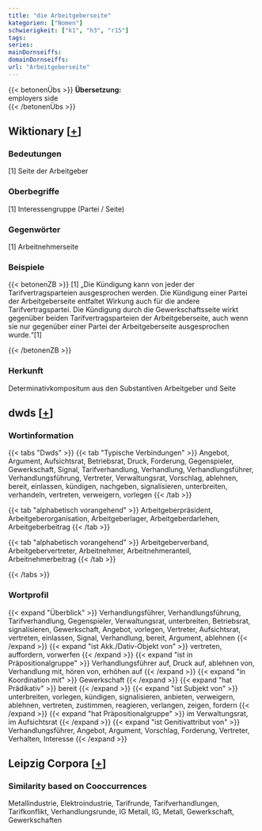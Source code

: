 ```yaml
---
title: "die Arbeitgeberseite"
kategorien: ["Nomen"]
schwierigkeit: ["k1", "h3", "r15"]
tags:
series:
mainDornseiffs:
domainDornseiffs:
url: "Arbeitgeberseite"
---
```


{{< betonenÜbs >}}
**Übersetzung:**  
employers side  
{{< /betonenÜbs >}}

## Wiktionary [[+](https://de.wiktionary.org/wiki/Arbeitgeberseite)]

### Bedeutungen
[1] Seite der Arbeitgeber  

### Oberbegriffe
[1] Interessengruppe (Partei / Seite)  

### Gegenwörter
[1] Arbeitnehmerseite  

### Beispiele
{{< betonenZB >}}
[1] „Die Kündigung kann von jeder der Tarifvertragsparteien ausgesprochen werden. Die Kündigung einer Partei der Arbeitgeberseite entfaltet Wirkung auch für die andere Tarifvertragspartei. Die Kündigung durch die Gewerkschaftsseite wirkt gegenüber beiden Tarifvertragsparteien der Arbeitgeberseite, auch wenn sie nur gegenüber einer Partei der Arbeitgeberseite ausgesprochen wurde.“[1]  

{{< /betonenZB >}}
### Herkunft
Determinativkompositum aus den Substantiven Arbeitgeber und Seite  



## dwds [[+](https://www.dwds.de/wb/Arbeitgeberseite)]

### Wortinformation
{{< tabs "Dwds" >}}
{{< tab "Typische Verbindungen" >}}
Angebot, Argument, Aufsichtsrat, Betriebsrat, Druck, Forderung, Gegenspieler, Gewerkschaft, Signal, Tarifverhandlung, Verhandlung, Verhandlungsführer, Verhandlungsführung, Vertreter, Verwaltungsrat, Vorschlag, ablehnen, bereit, einlassen, kündigen, nachgeben, signalisieren, unterbreiten, verhandeln, vertreten, verweigern, vorlegen
{{< /tab >}}

{{< tab "alphabetisch vorangehend" >}}
Arbeitgeberpräsident, Arbeitgeberorganisation, Arbeitgeberlager, Arbeitgeberdarlehen, Arbeitgeberbeitrag
{{< /tab >}}

{{< tab "alphabetisch vorangehend" >}}
Arbeitgeberverband, Arbeitgebervertreter, Arbeitnehmer, Arbeitnehmeranteil, Arbeitnehmerbeitrag
{{< /tab >}}

{{< /tabs >}}

### Wortprofil
{{< expand "Überblick" >}} Verhandlungsführer, Verhandlungsführung, Tarifverhandlung, Gegenspieler, Verwaltungsrat, unterbreiten, Betriebsrat, signalisieren, Gewerkschaft, Angebot, vorlegen, Vertreter, Aufsichtsrat, vertreten, einlassen, Signal, Verhandlung, bereit, Argument, ablehnen {{< /expand >}}
{{< expand "ist Akk./Dativ-Objekt von" >}} vertreten, auffordern, vorwerfen {{< /expand >}}
{{< expand "ist in Präpositionalgruppe" >}} Verhandlungsführer auf, Druck auf, ablehnen von, Verhandlung mit, hören von, erhöhen auf {{< /expand >}}
{{< expand "in Koordination mit" >}} Gewerkschaft {{< /expand >}}
{{< expand "hat Prädikativ" >}} bereit {{< /expand >}}
{{< expand "ist Subjekt von" >}} unterbreiten, vorlegen, kündigen, signalisieren, anbieten, verweigern, ablehnen, vertreten, zustimmen, reagieren, verlangen, zeigen, fordern {{< /expand >}}
{{< expand "hat Präpositionalgruppe" >}} im Verwaltungsrat, im Aufsichtsrat {{< /expand >}}
{{< expand "ist Genitivattribut von" >}} Verhandlungsführer, Angebot, Argument, Vorschlag, Forderung, Vertreter, Verhalten, Interesse {{< /expand >}}

## Leipzig Corpora [[+](https://corpora.uni-leipzig.de/en/res?word=Arbeitgeberseite&corpusId=deu_newscrawl-public_2018)]


### Similarity based on Cooccurrences
Metallindustrie, Elektroindustrie, Tarifrunde, Tarifverhandlungen, Tarifkonflikt, Verhandlungsrunde, IG Metall, IG, Metall, Gewerkschaft, Gewerkschaften

